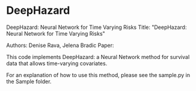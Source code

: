 # DeepHazard
DeepHazard: Neural Network for Time Varying Risks
Title: "DeepHazard: Neural Network for Time Varying Risks"

Authors: Denise Rava, Jelena Bradic
Paper: 

This code implements DeepHazard: a Neural Network method for survival data that allows time-varying covariates. 

For an explanation of how to use this method, please see the sample.py in the Sample folder.
